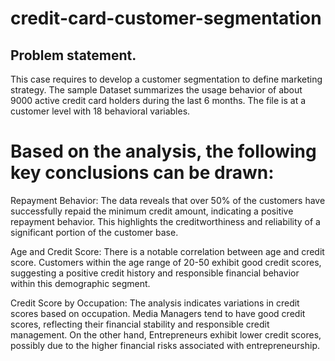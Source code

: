 # credit-card-customer-segmentation

## Problem statement.
This case requires to develop a customer segmentation to define marketing strategy. The sample Dataset summarizes the usage behavior of about 9000 active credit card holders during the last 6 months. The file is at a customer level with 18 behavioral variables.

# Based on the analysis, the following key conclusions can be drawn:

Repayment Behavior: The data reveals that over 50% of the customers have successfully repaid the minimum credit amount, indicating a positive repayment behavior. This highlights the creditworthiness and reliability of a significant portion of the customer base.

Age and Credit Score: There is a notable correlation between age and credit score. Customers within the age range of 20-50 exhibit good credit scores, suggesting a positive credit history and responsible financial behavior within this demographic segment.

Credit Score by Occupation: The analysis indicates variations in credit scores based on occupation. Media Managers tend to have good credit scores, reflecting their financial stability and responsible credit management. On the other hand, Entrepreneurs exhibit lower credit scores, possibly due to the higher financial risks associated with entrepreneurship.
